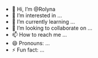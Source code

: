 - 👋 Hi, I’m @Rolyna
- 👀 I’m interested in ...
- 🌱 I’m currently learning ...
- 💞️ I’m looking to collaborate on ...
- 📫 How to reach me ...
- 😄 Pronouns: ...
- ⚡ Fun fact: ...

<!---
Rolyna/Rolyna is a ✨ special ✨ repository because its `README.md` (this file) appears on your GitHub profile.
You can click the Preview link to take a look at your changes.
--->
